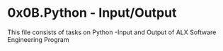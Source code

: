 # 0x0B.Python - Input/Output
This file consists of tasks on Python -Input and Output of ALX Software Engineering Program
